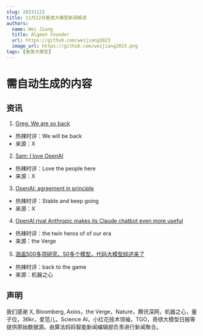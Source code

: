```yaml
---
slug: 20231122
title: 11月22日垂类大模型新闻解读
authors:
  name: Wei Jiang
  title: Algmon Founder
  url: https://github.com/weijiang2023
  image_url: https://github.com/weijiang2023.png
tags: [垂类大模型]
---
```


# 需自动生成的内容
## 资讯

1. [Greg: We are so back](https://twitter.com/gdb/status/1727230819226583113)
* 热辣时评：We will be back
* 来源：X

2. [Sam: I love OpenAI](https://twitter.com/sama/status/1727207458324848883)
* 热辣时评：Love the people here
* 来源：X

3. [OpenAI: agreement in principle](https://twitter.com/OpenAI/status/1727206187077370115)
* 热辣时评：Stable and keep going
* 来源：X

4. [OpenAI rival Anthropic makes its Claude chatbot even more useful](https://www.theverge.com/2023/11/21/23971070/anthropic-claude-2-1-openai-ai-chatbot-update-beta-tools)
* 热辣时评：the twin heros of of our era
* 来源：the Verge

5. [涵盖500多项研究、50多个模型，代码大模型综述来了](https://mp.weixin.qq.com/s/rdtIq-EHS_G-T2Kxu2zKAA)
* 热辣时评：back to the game
* 来源：机器之心

## 声明

我们感谢 X, Bloomberg, Axios，the Verge，Nature，腾讯深网，机器之心，量子位，36kr，爱范儿，Science AI，小红花技术领袖，TGO，奇绩大模型日报等提供原始数据源。由算法妈妈智能新闻编辑部负责进行新闻聚合。
